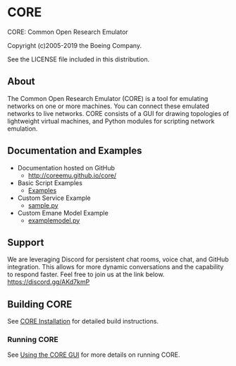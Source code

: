 # CORE

CORE: Common Open Research Emulator

Copyright (c)2005-2019 the Boeing Company.

See the LICENSE file included in this distribution.

## About

The Common Open Research Emulator (CORE) is a tool for emulating
networks on one or more machines. You can connect these emulated
networks to live networks. CORE consists of a GUI for drawing
topologies of lightweight virtual machines, and Python modules for
scripting network emulation.

## Documentation and Examples

* Documentation hosted on GitHub
    * <http://coreemu.github.io/core/>
* Basic Script Examples
    * [Examples](daemon/examples/api)
* Custom Service Example
    * [sample.py](daemon/examples/myservices/sample.py)
* Custom Emane Model Example
    * [examplemodel.py](daemon/examples/myemane/examplemodel.py)

## Support

We are leveraging Discord for persistent chat rooms, voice chat, and
GitHub integration. This allows for more dynamic conversations and the
capability to respond faster. Feel free to join us at the link below.
<https://discord.gg/AKd7kmP>

## Building CORE

See [CORE Installation](http://coreemu.github.io/core/install.html) for detailed build instructions.

### Running CORE

See [Using the CORE GUI](http://coreemu.github.io/core/usage.html) for more details on running CORE.
